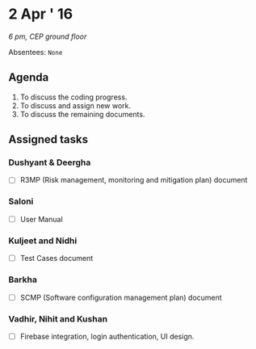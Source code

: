 2 Apr ' 16
============
*6 pm, CEP ground floor*

Absentees: `None`

## Agenda
1.  To discuss the coding progress.
2.  To discuss and assign new work.
3.	To discuss the remaining documents.

## Assigned tasks

### Dushyant & Deergha
- [ ] R3MP (Risk management, monitoring and mitigation plan) document

### Saloni
- [ ] User Manual

### Kuljeet and Nidhi
- [ ] Test Cases document

### Barkha
- [ ] SCMP (Software configuration management plan) document

### Vadhir, Nihit and Kushan
- [ ] Firebase integration, login authentication, UI design.
